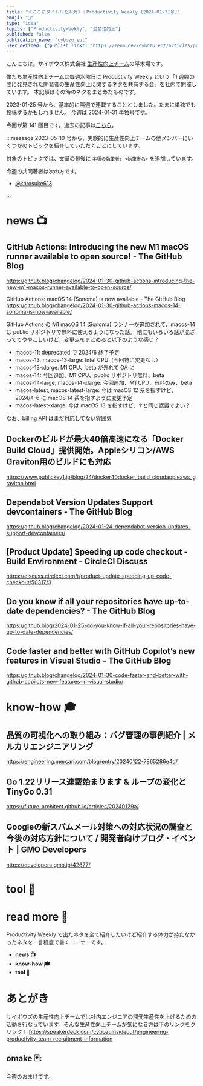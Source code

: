 ```yaml
---
title: "＜ここにタイトルを入力＞｜Productivity Weekly (2024-01-31号)"
emoji: "🌭"
type: "idea"
topics: ["ProductivityWeekly", "生産性向上"]
published: false
publication_name: "cybozu_ept"
user_defined: {"publish_link": "https://zenn.dev/cybozu_ept/articles/productivity-weekly-20240131"}
---
```


こんにちは。サイボウズ株式会社 [生産性向上チーム](https://note.com/cybozu_dev/n/n1c1b44bf72f6)の平木場です。

僕たち生産性向上チームは毎週水曜日に Productivity Weekly という「1 週間の間に発見された開発者の生産性向上に関するネタを共有する会」を社内で開催しています。
本記事はその時のネタをまとめたものです。


2023-01-25 号から、基本的に隔週で連載することとしました。たまに単独でも投稿するかもしれません。
今週は 2024-01-31 単独号です。

今回が第 141 回目です。過去の記事は[こちら](https://zenn.dev/topics/productivityweekly?order=latest)。

:::message
2023-05-10 号から、実験的に生産性向上チームの他メンバーにいくつかのトピックを紹介していただくことにしています。

対象のトピックでは、文章の最後に `本項の執筆者: <執筆者名>` を追加しています。

<!-- _本項の執筆者: [@korosuke613](https://zenn.dev/korosuke613)_ -->
<!-- _本項の執筆者: [@defaultcf](https://zenn.dev/defaultcf)_ -->
<!-- _本項の執筆者: [@Kesin11](https://zenn.dev/kesin11)_ -->
<!-- _本項の執筆者: [@r4mimu](https://zenn.dev/r4mimu)_ -->
<!-- _本項の執筆者: [@uta8a](https://zenn.dev/uta8a)_ -->

今週の共同著者は次の方です。
- [@korosuke613](https://zenn.dev/korosuke613)
<!-- - [@defaultcf](https://zenn.dev/defaultcf) -->
<!-- - [@Kesin11](https://zenn.dev/kesin11) -->
<!-- - [@r4mimu](https://zenn.dev/r4mimu) -->
<!-- - [@uta8a](https://zenn.dev/uta8a) -->

:::

# news 📺

## GitHub Actions: Introducing the new M1 macOS runner available to open source! - The GitHub Blog
https://github.blog/changelog/2024-01-30-github-actions-introducing-the-new-m1-macos-runner-available-to-open-source/

GitHub Actions: macOS 14 (Sonoma) is now available - The GitHub Blog
https://github.blog/changelog/2024-01-30-github-actions-macos-14-sonoma-is-now-available/


GitHub Actions の M1 macOS 14 (Sonoma) ランナーが追加されて、macos-14 は public リポジトリで無料に使えるようになった話。
他にもいろいろ話が混ざっててややこしいけど、変更点をまとめると以下のような感じ？

- macos-11: deprecated で 2024/6 終了予定
- macos-13, macos-13-large: Intel CPU（今回特に変更なし）
- macos-13-xlarge: M1 CPU、beta が外れて GA に
- macos-14: 今回追加、M1 CPU、public リポジトリ無料、beta
- macos-14-large, macos-14-xlarge: 今回追加、M1 CPU、有料のみ、beta
- macos-latest, macos-latest-large: 今は macOS 12 系を指すけど、2024/4-6 に macOS 14 系を指すように変更予定
- macos-latest-xlarge: 今は macOS 13 を指すけど、↑と同じ認識でよい？

なお、billing API はまだ対応してない雰囲気

## Dockerのビルドが最大40倍高速になる「Docker Build Cloud」提供開始。Appleシリコン/AWS Graviton用のビルドにも対応
https://www.publickey1.jp/blog/24/docker40docker_build_cloudappleaws_graviton.html

## Dependabot Version Updates Support devcontainers - The GitHub Blog
https://github.blog/changelog/2024-01-24-dependabot-version-updates-support-devcontainers/

## [Product Update] Speeding up code checkout - Build Environment - CircleCI Discuss
https://discuss.circleci.com/t/product-update-speeding-up-code-checkout/50317/3

## Do you know if all your repositories have up-to-date dependencies? - The GitHub Blog
https://github.blog/2024-01-25-do-you-know-if-all-your-repositories-have-up-to-date-dependencies/

## Code faster and better with GitHub Copilot’s new features in Visual Studio - The GitHub Blog
https://github.blog/changelog/2024-01-30-code-faster-and-better-with-github-copilots-new-features-in-visual-studio/

# know-how 🎓

## 品質の可視化への取り組み：バグ管理の事例紹介 | メルカリエンジニアリング
https://engineering.mercari.com/blog/entry/20240122-7865286e4d/

## Go 1.22リリース連載始まります & ループの変化とTinyGo 0.31
https://future-architect.github.io/articles/20240129a/

## Googleの新スパムメール対策への対応状況の調査と今後の対応方針について / 開発者向けブログ・イベント | GMO Developers 
https://developers.gmo.jp/42677/


# tool 🔨

# read more 🍘
Productivity Weekly で出たネタを全て紹介したいけど紹介する体力が持たなかったネタを一言程度で書くコーナーです。

- **news 📺**
- **know-how 🎓**
- **tool 🔨**

# あとがき


サイボウズの生産性向上チームでは社内エンジニアの開発生産性を上げるための活動を行なっています。そんな生産性向上チームが気になる方は下のリンクをクリック！
https://speakerdeck.com/cybozuinsideout/engineering-productivity-team-recruitment-information

<!-- :::message すみません、今週もおまけはお休みです...:::-->

## omake 🃏: 
今週のおまけです。
